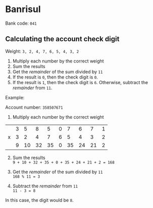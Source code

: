 # Banrisul

Bank code: `041`

## Calculating the account check digit

Weight: `3, 2, 4, 7, 6, 5, 4, 3, 2`

1. Multiply each number by the correct weight
2. Sum the results
3. Get the _remainder_ of the sum divided by `11`
5. If the result is `0`, then the check digit is `0`.
6. If the result is `1`, then the check digit is `6`. Otherwise, subtract the _remainder_ from `11`.

Example:

Account number: `358507671`

1. Multiply each number by the correct weight

<table>
  <tr>
    <td></td>
    <td>3</td>
    <td>5</td>
    <td>8</td>
    <td>5</td>
    <td>0</td>
    <td>7</td>
    <td>6</td>
    <td>7</td>
    <td>1</td>
  </tr>
  <tr>
    <td>x</td>
    <td>3</td>
    <td>2</td>
    <td>4</td>
    <td>7</td>
    <td>6</td>
    <td>5</td>
    <td>4</td>
    <td>3</td>
    <td>2</td>
  </tr>
  <tr>
    <td></td>
    <td>9</td>
    <td>10</td>
    <td>32</td>
    <td>35</td>
    <td>0</td>
    <td>35</td>
    <td>24</td>
    <td>21</td>
    <td>2</td>
  </tr>
</table>

2. Sum the results  
`9 + 10 + 32 + 35 + 0 + 35 + 24 + 21 + 2 = 168`

3. Get the _remainder_ of the sum divided by `11`  
`168 % 11 = 3`

6. Subtract the _remainder_ from `11`  
`11 - 3 = 8`

In this case, the digit would be `8`.